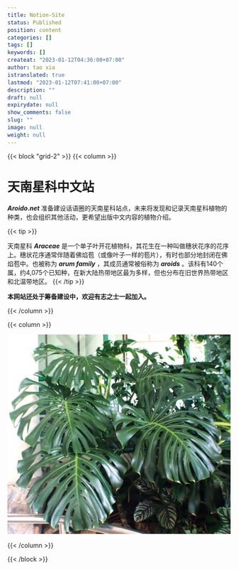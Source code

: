 ```yaml
---
title: Notion-Site
status: Published
position: content
categories: []
tags: []
keywords: []
createat: "2023-01-12T04:36:00+07:00"
author: tao xia
istranslated: true
lastmod: "2023-01-12T07:41:00+07:00"
description: ""
draft: null
expirydate: null
show_comments: false
slug: ""
image: null
weight: null
---
```

{{< block "grid-2" >}}
{{< column >}}

# 天南星科中文站
 ***Aroido.net*** 准备建设话语圈的天南星科站点，未来将发现和记录天南星科植物的种类，也会组织其他活动，更希望出版中文内容的植物介绍。

<!--more-->{{< tip >}}
天南星科 ***Araceae*** 是一个单子叶开花植物科，其花生在一种叫做穗状花序的花序上。穗状花序通常伴随着佛焰苞（或像叶子一样的苞片），有时也部分地封闭在佛焰苞中。也被称为 ***arum family*** ，其成员通常被俗称为 ***aroids*** 。该科有140个属，约4,075个已知种，在新大陆热带地区最为多样，但也分布在旧世界热带地区和北温带地区。
{{< /tip >}}

 **本网站还处于筹备建设中，欢迎有志之士一起加入。** 

{{< /column >}}

{{< column >}}

![](media/img.ue.ci_1aac3b00574fdbfe61cfe961613b880d.jpg)

{{< /column >}}

{{< /block >}}



